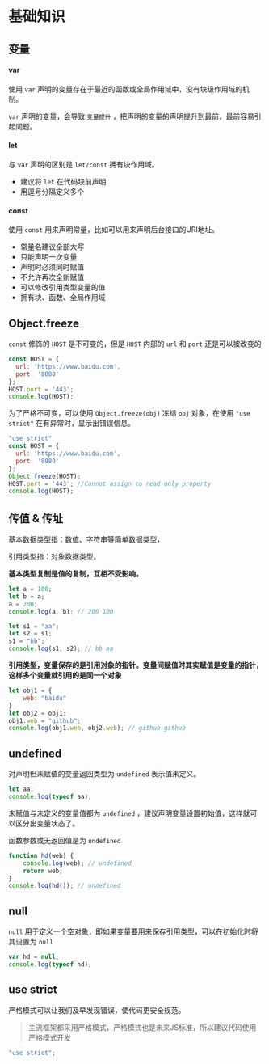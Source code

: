 # 基础知识



## 变量

#### var

使用 `var` 声明的变量存在于最近的函数或全局作用域中，没有块级作用域的机制。

`var` 声明的变量，会导致 `变量提升` ，把声明的变量的声明提升到最前，最前容易引起问题。



#### let

与 `var` 声明的区别是 `let/const` 拥有块作用域。

- 建议将 `let` 在代码块前声明
- 用逗号分隔定义多个



#### const

使用 `const` 用来声明常量，比如可以用来声明后台接口的URI地址。

- 常量名建议全部大写
- 只能声明一次变量
- 声明时必须同时赋值
- 不允许再次全新赋值
- 可以修改引用类型变量的值
- 拥有块、函数、全局作用域



## Object.freeze

`const` 修饰的 `HOST` 是不可变的，但是 `HOST` 内部的 `url` 和 `port` 还是可以被改变的

```js
const HOST = {
  url: 'https://www.baidu.com',
  port: '8080'
};
HOST.port = '443';
console.log(HOST);
```

为了严格不可变，可以使用 `Object.freeze(obj)` 冻结 `obj` 对象，在使用 `"use strict"` 在有异常时，显示出错误信息。

```js
"use strict"
const HOST = {
  url: 'https://www.baidu.com',
  port: '8080'
};
Object.freeze(HOST);
HOST.port = '443'; //Cannot assign to read only property
console.log(HOST);
```



## 传值 & 传址

基本数据类型指：数值、字符串等简单数据类型，

引用类型指：对象数据类型。

**基本类型复制是值的复制，互相不受影响。**

```js
let a = 100;
let b = a;
a = 200;
console.log(a, b); // 200 100
```

```js
let s1 = "aa";
let s2 = s1;
s1 = "bb";
console.log(s1, s2); // bb aa
```

**引用类型，变量保存的是引用对象的指针。变量间赋值时其实赋值是变量的指针，这样多个变量就引用的是同一个对象**

```js
let obj1 = {
    web: "baidu"
}
let obj2 = obj1;
obj1.web = "github";
console.log(obj1.web, obj2.web); // github github
```



## undefined

对声明但未赋值的变量返回类型为 `undefined` 表示值未定义。

```js
let aa;
console.log(typeof aa);
```

未赋值与未定义的变量值都为 `undefined` ，建议声明变量设置初始值，这样就可以区分出变量状态了。

函数参数或无返回值是为 `undefined`

```js
function hd(web) {
  	console.log(web); // undefined
  	return web;
}
console.log(hd()); // undefined
```



## null

`null` 用于定义一个空对象，即如果变量要用来保存引用类型，可以在初始化时将其设置为 `null` 

```js
var hd = null;
console.log(typeof hd);
```



## use strict

严格模式可以让我们及早发现错误，使代码更安全规范。

> 主流框架都采用严格模式，严格模式也是未来JS标准，所以建议代码使用严格模式开发

```js
"use strict";
```







